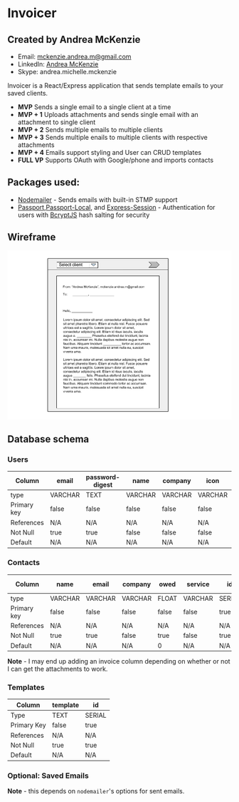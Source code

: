 # Invoicer
## Created by Andrea McKenzie
 - Email: [mckenzie.andrea.m@gmail.com](mailto:mckenzie.andrea.m@gmail.com)
 - LinkedIn: [Andrea McKenzie](https://www.linkedin.com/in/andrea-mckenzie/)
 - Skype: andrea.michelle.mckenzie

 Invoicer is a React/Express application that sends template emails to your saved clients. 
 - **MVP** Sends a single email to a single client at a time
 - **MVP + 1** Uploads attachments and sends single email with an attachment to single client
 - **MVP + 2** Sends multiple emails to multiple clients
 - **MVP + 3** Sends multiple enails to multiple clients with respective attachments
 - **MVP + 4** Emails support styling and User can CRUD templates
 - **FULL VP** Supports OAuth with Google/phone and imports contacts

## Packages used:
 - [Nodemailer](https://nodemailer.com/) - Sends emails with built-in STMP support
 - [Passport](http://www.passportjs.org/),[Passport-Local](https://github.com/jaredhanson/passport-local), and [Express-Session](https://www.npmjs.com/package/express-session) - Authentication for users with [BcryptJS](https://www.npmjs.com/package/bcryptjs) hash salting for security

## Wireframe
![Send Email](WireframeforInvoicer.png)

## Database schema

### Users
| Column | email | password-digest | name | company | icon | id | Signiture |
|---|---|---|---|---|---|---|---|
| type | VARCHAR | TEXT | VARCHAR | VARCHAR | VARCHAR | SERIAL | VARCHAR |
| Primary key | false | false | false | false | false | true | false |
| References | N/A | N/A | N/A | N/A | N/A | N/A | N/A |
| Not Null | true | true | false | false | false | true | false |
| Default | N/A | N/A | N/A | N/A | N/A | N/A | N/A |

### Contacts
| Column | name | email | company | owed | service | id | contractor-id |
|---|---|---|---|---|---|---|---|
| type | VARCHAR | VARCHAR | VARCHAR | FLOAT | VARCHAR | SERIAL | INTEGER
| Primary key | false | false | false | false | false | true | false |
| References | N/A | N/A | N/A | N/A | N/A | N/A | user(id) |
| Not Null | true | true | false | true | false | true |
| Default | N/A | N/A | N/A | 0 | N/A | N/A | user(id) |

<!-- invoice attachment file link? -->
**Note** - I may end up adding an invoice column depending on whether or not I can get the attachments to work. 

### Templates

| Column | template | id | 
|---|---|---|
| Type | TEXT | SERIAL |
| Primary Key | false | true | 
| References | N/A | N/A |
| Not Null | true | true | 
| Default | N/A | N/A |


### Optional: Saved Emails
**Note** - this depends on `nodemailer`'s options for sent emails. 

<!-- table somewhere of invoices to crud as well
 -->

